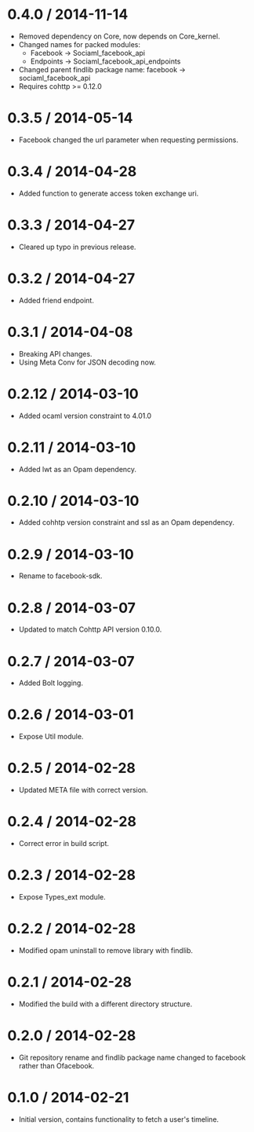 0.4.0 / 2014-11-14
==================

  * Removed dependency on Core, now depends on Core\_kernel.
  * Changed names for packed modules:
    * Facebook -> Sociaml\_facebook\_api
    * Endpoints -> Sociaml\_facebook\_api\_endpoints
  * Changed parent findlib package name: facebook -> sociaml\_facebook\_api
  * Requires cohttp >= 0.12.0
  
0.3.5 / 2014-05-14
==================

  * Facebook changed the url parameter when requesting permissions.

0.3.4 / 2014-04-28
==================

  * Added function to generate access token exchange uri.

0.3.3 / 2014-04-27
==================

  * Cleared up typo in previous release.

0.3.2 / 2014-04-27
==================

  * Added friend endpoint.

0.3.1 / 2014-04-08
==================

  * Breaking API changes.
  * Using Meta Conv for JSON decoding now.

0.2.12 / 2014-03-10
==================

  * Added ocaml version constraint to 4.01.0

0.2.11 / 2014-03-10
==================

  * Added lwt as an Opam dependency.

0.2.10 / 2014-03-10
==================

  * Added cohhtp version constraint and ssl as an Opam dependency.

0.2.9 / 2014-03-10
==================

  * Rename to facebook-sdk.

0.2.8 / 2014-03-07
==================

  * Updated to match Cohttp API version 0.10.0.

0.2.7 / 2014-03-07
==================

  * Added Bolt logging.

0.2.6 / 2014-03-01
==================

  * Expose Util module.

0.2.5 / 2014-02-28
==================

  * Updated META file with correct version.

0.2.4 / 2014-02-28
==================

  * Correct error in build script.

0.2.3 / 2014-02-28
==================

  * Expose Types\_ext module.

0.2.2 / 2014-02-28
==================

  * Modified opam uninstall to remove library with findlib.

0.2.1 / 2014-02-28
==================

  * Modified the build with a different directory structure.

0.2.0 / 2014-02-28
==================

  * Git repository rename and findlib package name changed to facebook
    rather than Ofacebook.

0.1.0 / 2014-02-21
==================

  * Initial version, contains functionality to fetch a user's timeline.
